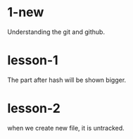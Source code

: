 # 1-new
Understanding the git and github.

# lesson-1
The part after hash will be shown bigger.

# lesson-2
when we create new file, it is untracked.